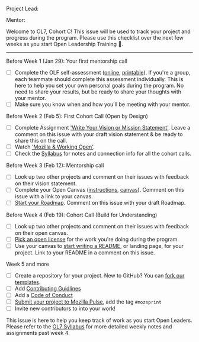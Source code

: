 <!---
  Create one issue for each project in OL7. If you applied as a team, please
  coordinate with your teammates and have one person create this issue.

  Instructions:

  1. Add your project title in the Title field above ^
  2. Add your GitHub username (and your teammates) below --->
Project Lead:

<!---
  3. Add your mentor's GitHub username below --->
Mentor:
<!---
  4. Keep everything below and click 'Submit new issue'  --->

Welcome to OL7, Cohort C! This issue will be used to track your project and progress during the program. Please use this checklist over the next few weeks as you start Open Leadership Training :tada:.

***

Before Week 1 (Jan 29): Your first mentorship call
- [ ] Complete the OLF self-assessment ([online](https://mzl.la/olf-online-assessment), [printable](https://mzl.la/olf-self-assessment)). If you're a group, each teammate should complete this assessment individually. This is here to help you set your own personal goals during the program. No need to share your results, but be ready to share your thoughts with your mentor.
- [ ] Make sure you know when and how you'll be meeting with your mentor.

Before Week 2 (Feb 5): First Cohort Call (Open by Design)
- [ ] Complete Assignment ['Write Your Vision or Mission Statement'](https://mozilla.github.io/open-leadership-training-series/articles/introduction-to-open-leadership/stating-your-project-vision/). Leave a comment on this issue with your draft vision statement & be ready to share this on the call.
- [ ] Watch ['Mozilla & Working Open'](https://youtu.be/quKdaqlR_9w).
- [ ] Check the [Syllabus](https://mzl.la/ol7-syllabus) for notes and connection info for all the cohort calls.

Before Week 3 (Feb 12): Mentorship call
- [ ] Look up two other projects and comment on their issues with feedback on their vision statement.
- [ ] Complete your Open Canvas ([instructions](https://mozilla.github.io/open-leadership-training-series/articles/opening-your-project/develop-an-open-project-strategy-with-open-canvas/), [canvas](https://goo.gl/to6PYn)). Comment on this issue with a link to your canvas.
- [ ] [Start your Roadmap](https://mozilla.github.io/open-leadership-training-series/articles/opening-your-project/start-your-project-roadmap/). Comment on this issue with your draft Roadmap.

Before Week 4 (Feb 19): Cohort Call (Build for Understanding)
- [ ] Look up two other projects and comment on their issues with feedback on their open canvas.
- [ ] [Pick an open license](https://mozilla.github.io/open-leadership-training-series/articles/get-your-project-online/sharing-your-work-in-the-open/) for the work you're doing during the program.
- [ ] Use your canvas to [start writing a README](https://mozilla.github.io/open-leadership-training-series/articles/opening-your-project/write-a-great-project-readme/), or landing page, for your project. Link to your README in a comment on this issue.

Week 5 and more
- [ ] Create a repository for your project. New to GitHub? You can [fork our templates](https://mozilla.github.io/global-sprint/project-lead-guide/templates/).
- [ ] Add [Contributing Guidlines](https://mozilla.github.io/open-leadership-training-series/articles/building-communities-of-contributors/write-contributor-guidelines/)
- [ ] Add a [Code of Conduct](https://mozilla.github.io/open-leadership-training-series/articles/building-communities-of-contributors/write-a-code-of-conduct/)
- [ ] [Submit your project to Mozilla Pulse](https://www.mozillapulse.org/add), add the tag `#mozsprint`
- [ ] Invite new contributors to into your work!

This issue is here to help you keep track of work as you start Open Leaders. Please refer to the [OL7 Syllabus](https://mzl.la/ol7-syllabus) for more detailed weekly notes and assignments past week 4.
